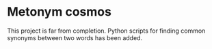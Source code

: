Metonym cosmos
==============

This project is far from completion. 
Python scripts for finding common synonyms between two words has been added.

